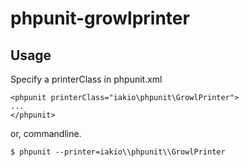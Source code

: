 phpunit-growlprinter
========================


## Usage

Specify a printerClass in phpunit.xml

```
<phpunit printerClass="iakio\phpunit\GrowlPrinter">
...
</phpunit>
```

or, commandline.

```
$ phpunit --printer=iakio\\phpunit\\GrowlPrinter
```
